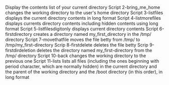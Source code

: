 Display the contents list of your current directory
Script 2-bring_me_home changes the working directory to the user's home directory
Script 3-listfiles displays the current directory contents in long format
Script 4-listmorefiles displays currents directory contents including hidden contents using long format
Script 5-listfilesdigitonly displays current directory contents
Script 6-firstdirectory creates a directory named my_first_directory in the /tmp/ directory
Script 7-movethatfile moves the file betty from /tmp/ to /tmp/my_first-directory
Scrip 8-firstdelete deletes the file betty
Scrip 9-firstdirdeletion deletes the directory named my_first-directory from the /tmp/ directory
Script 10-back changes the working directory to the previous one
Script 11-lists lists all files (including the ones beginning with period character, which are normally hidden) in the current directory and the parent of the working directory and the /boot directory (in this order), in long format
